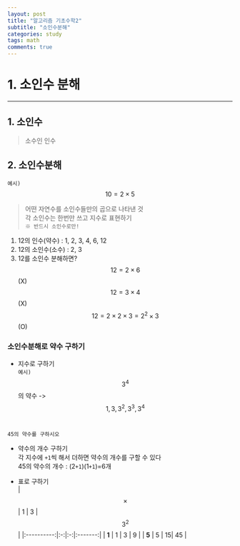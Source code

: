 ```yaml
---
layout: post
title: "알고리즘 기초수학2"
subtitle: "소인수분해"
categories: study
tags: math
comments: true
---
```

# 1. 소인수 분해
-------------------------------
## 1. 소인수
> 소수인 인수

## 2. 소인수분해
`예시) ` $$ 10 = 2\times 5$$
> 어떤 자연수를 소인수들만의 곱으로 나타낸 것<br>
> 각 소인수는 한번만 쓰고 지수로 표현하기<br>
> `※ 반드시 소인수로만!`

1) 12의 인수(약수) : 1, 2, 3, 4, 6, 12<br>
2) 12의 소인수(소수) : 2, 3<br>
3) 12를 소인수 분해하면?<br>
$$ 12 = 2\times 6 $$ (X)<br>
$$ 12 = 3\times 4 $$ (X)<br>
$$ 12 = 2\times 2\times 3 = 2^2\times 3 $$ (O)<br>

### 소인수분해로 약수 구하기
- 지수로 구하기<br>
`예시) `$$ 3^4 $$ 의 약수 -> $$1, 3, 3^2, 3^3, 3^4$$<br>

`45의 약수를 구하시오`
- 약수의 개수 구하기<br>
    각 지수에 `+1`씩 해서 더하면 약수의 개수를 구할 수 있다<br>
45의 약수의 개수 : (2`+1`)(1`+1`)=6개

- 표로 구하기<br>
| $$\times$$ | 1 | 3 | $$3^2$$ |
|:----------:|:-:|:-:|:-------:|
| **1**      | 1 | 3 | 9       |
| **5**      | 5 | 15| 45      |